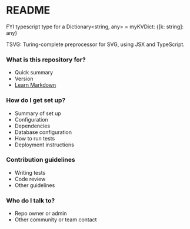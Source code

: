 # README #

FYI typescript type for a Dictionary<string, any> =    myKVDict: {[k: string]: any}

TSVG: Turing-complete preprocessor for SVG, using JSX and TypeScript.

### What is this repository for? ###

* Quick summary
* Version
* [Learn Markdown](https://bitbucket.org/tutorials/markdowndemo)

### How do I get set up? ###

* Summary of set up
* Configuration
* Dependencies
* Database configuration
* How to run tests
* Deployment instructions

### Contribution guidelines ###

* Writing tests
* Code review
* Other guidelines

### Who do I talk to? ###

* Repo owner or admin
* Other community or team contact